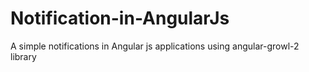 # Notification-in-AngularJs
A simple notifications in Angular js applications using angular-growl-2 library
